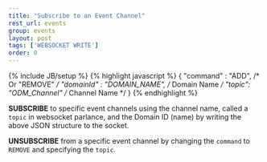 ```yaml
---
title: "Subscribe to an Event Channel"
rest_url: events
group: events
layout: post
tags: ['WEBSOCKET WRITE']
order: 0
---
```

{% include JB/setup %}
{% highlight javascript %}
{ 
    "command"  : "ADD",         /* Or "REMOVE" */
    "domainId" : "DOMAIN_NAME", /* Domain Name */
    "topic":     "ODM_Channel"  /* Channel Name */
}
{% endhighlight %}

**SUBSCRIBE** to specific event channels using the channel name, called a `topic` in websocket parlance, and the Domain ID (name) by writing the above JSON structure to the socket.

**UNSUBSCRIBE** from a specific event channel by changing the `command` to `REMOVE` and specifying the `topic`.